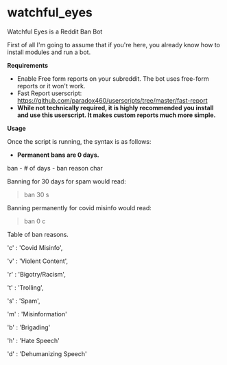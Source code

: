 # watchful_eyes
Watchful Eyes is a Reddit Ban Bot

First of all I'm going to assume that if you're here, you already know how to install modules and run a bot. 

**Requirements**

- Enable Free form reports on your subreddit.  The bot uses free-form reports or it won't work.
- Fast Report userscript: https://github.com/paradox460/userscripts/tree/master/fast-report
- **While not technically required, it is highly recommended you install and use this userscript.  It makes custom reports much more simple.**

**Usage**

Once the script is running, the syntax is as follows:
- **Permanent bans are 0 days.**

ban  - # of days - ban reason char

Banning for 30 days for spam would read:  

> ban 30 s

Banning permanently for covid misinfo would read:

> ban 0 c


Table of ban reasons.

'c' : 'Covid Misinfo',

'v' : 'Violent Content',

'r' : 'Bigotry/Racism',

't' : 'Trolling',

's' : 'Spam',

'm' : 'Misinformation'

'b' : 'Brigading'

'h' : 'Hate Speech'

'd' : 'Dehumanizing Speech'


